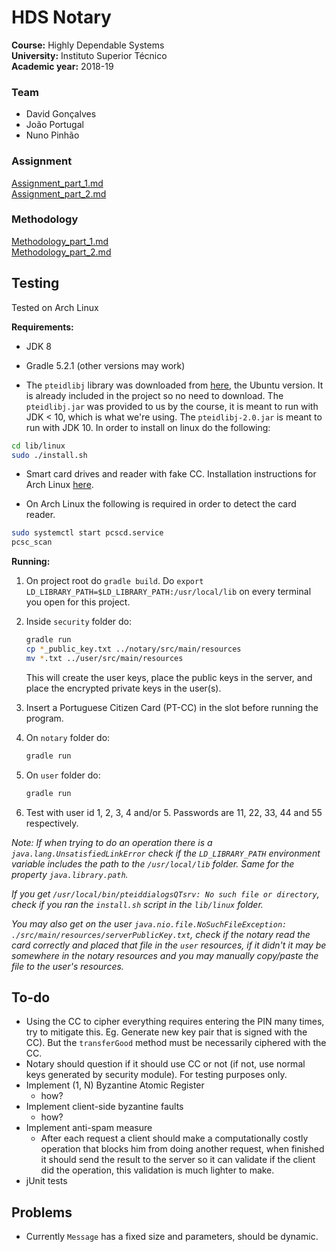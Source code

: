 # HDS Notary

**Course:** Highly Dependable Systems  
**University:** Instituto Superior Técnico  
**Academic year:** 2018-19

### Team

- David Gonçalves
- João Portugal
- Nuno Pinhão

### Assignment

[Assignment_part_1.md](Assignment_part_1.md)  
[Assignment_part_2.md](Assignment_part_2.md)

### Methodology

[Methodology_part_1.md](Methodology_part_1.md)  
[Methodology_part_2.md](documentation/Methodology_part_2.md)

## Testing

Tested on Arch Linux

**Requirements:**

- JDK 8

- Gradle 5.2.1 (other versions may work)

- The `pteidlibj` library was downloaded from [here](https://www.autenticacao.gov.pt/cc-aplicacao), the Ubuntu version. It is already included in the project so no need to download. The `pteidlibj.jar` was provided to us by the course, it is meant to run with JDK < 10, which is what we're using. The `pteidlibj-2.0.jar` is meant to run with JDK 10. In order to install on linux do the following:

```sh
cd lib/linux
sudo ./install.sh
```

- Smart card drives and reader with fake CC. Installation instructions for Arch Linux [here](<https://wiki.archlinux.org/index.php/Smartcards>).

- On Arch Linux the following is required in order to detect the card reader.

```sh
sudo systemctl start pcscd.service
pcsc_scan
```

**Running:**

1. On project root do `gradle build`. Do `export LD_LIBRARY_PATH=$LD_LIBRARY_PATH:/usr/local/lib` on every terminal you open for this project.

2. Inside `security` folder do:

    ```sh
    gradle run
    cp *_public_key.txt ../notary/src/main/resources
    mv *.txt ../user/src/main/resources
    ```

    This will create the user keys, place the public keys in the server, and place the encrypted private keys in the user(s).

3. Insert a Portuguese Citizen Card (PT-CC) in the slot before running the program.

4. On `notary` folder do: 

   ```sh
   gradle run
   ```
   
5. On `user` folder do: 

   ```sh
   gradle run
   ```
   
6. Test with user id 1, 2, 3, 4 and/or 5. Passwords are 11, 22, 33, 44 and 55 respectively.

*Note: If when trying to do an operation there is a `java.lang.UnsatisfiedLinkError` check if the `LD_LIBRARY_PATH` environment variable includes the path to the `/usr/local/lib` folder. Same for the property `java.library.path`.*

*If you get `/usr/local/bin/pteiddialogsQTsrv: No such file or directory`, check if you ran the `install.sh` script in the `lib/linux` folder.*

*You may also get on the user `java.nio.file.NoSuchFileException: ./src/main/resources/serverPublicKey.txt`, check if the notary read the card correctly and placed that file in the `user` resources, if it didn't it may be somewhere in the notary resources and you may manually copy/paste the file to the user's resources.*

## To-do

- Using the CC to cipher everything requires entering the PIN many times, try to mitigate this. Eg. Generate new key pair that is signed with the CC). But the `transferGood` method must be necessarily ciphered with the CC.
- Notary should question if it should use CC or not (if not, use normal keys generated by security module). For testing purposes only.
- Implement (1, N) Byzantine Atomic Register
  - how?
- Implement client-side byzantine faults
  - how?
- Implement anti-spam measure
  - After each request a client should make a computationally costly operation that blocks him from doing another request, when finished it should send the result to the server so it can validate if the client did the operation, this validation is much lighter to make.
- jUnit tests

## Problems

- Currently `Message` has a fixed size and parameters, should be dynamic.